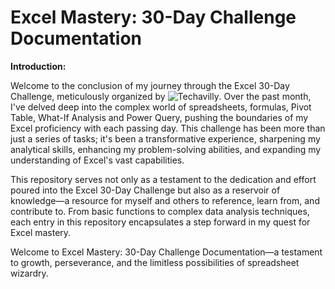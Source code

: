 # Excel Mastery: 30-Day Challenge Documentation

**Introduction:**

Welcome to the conclusion of my journey through the Excel 30-Day Challenge, meticulously organized by ![Techavilly](www.techavilly.net). Over the past month, I've delved deep into the complex world of spreadsheets, formulas, Pivot Table, What-If Analysis and Power Query, pushing the boundaries of my Excel proficiency with each passing day. This challenge has been more than just a series of tasks; it's been a transformative experience, sharpening my analytical skills, enhancing my problem-solving abilities, and expanding my understanding of Excel's vast capabilities.

This repository serves not only as a testament to the dedication and effort poured into the Excel 30-Day Challenge but also as a reservoir of knowledge—a resource for myself and others to reference, learn from, and contribute to. From basic functions to complex data analysis techniques, each entry in this repository encapsulates a step forward in my quest for Excel mastery.

Welcome to Excel Mastery: 30-Day Challenge Documentation—a testament to growth, perseverance, and the limitless possibilities of spreadsheet wizardry.
